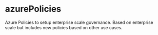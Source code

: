 # azurePolicies
Azure Policies to setup enterprise scale governance. Based on enterprise scale but includes new policies based on other use cases.
